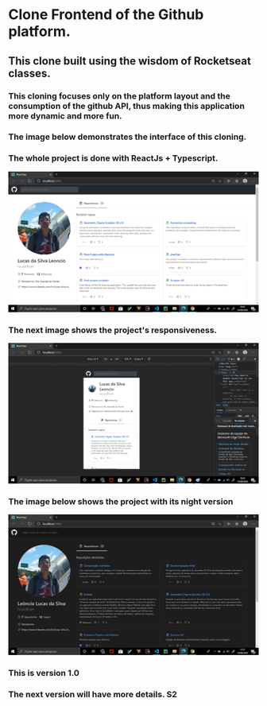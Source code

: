 # Clone Frontend of the Github platform.
## This clone built using the wisdom of Rocketseat classes.
### This cloning focuses only on the platform layout and the consumption of the github API, thus making this application more dynamic and more fun.

### The image below demonstrates the interface of this cloning.
### The whole project is done with ReactJs + Typescript.

![Interface image](./README/Imagem.png)

### The next image shows the project's responsiveness.

![Interface image](./README/Imagem2.png)

### The image below shows the project with its night version

![Interface image](./README/Imagem3.png)

### This is version 1.0
### The next version will have more details. S2

